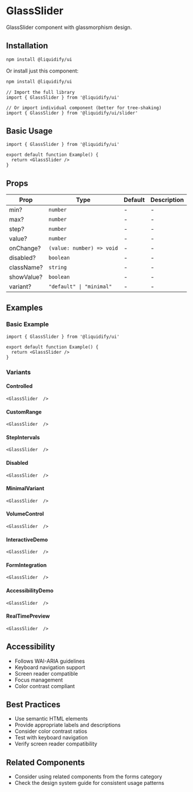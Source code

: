# GlassSlider

GlassSlider component with glassmorphism design.

## Installation

```bash
npm install @liquidify/ui
```

Or install just this component:

```bash
npm install @liquidify/ui
```

```tsx
// Import the full library
import { GlassSlider } from '@liquidify/ui'

// Or import individual component (better for tree-shaking)
import { GlassSlider } from '@liquidify/ui/slider'
```

## Basic Usage

```tsx
import { GlassSlider } from '@liquidify/ui'

export default function Example() {
  return <GlassSlider />
}
```

## Props

| Prop | Type | Default | Description |
|------|------|---------|-------------|
| min? | `number` | - | - |
| max? | `number` | - | - |
| step? | `number` | - | - |
| value? | `number` | - | - |
| onChange? | `(value: number) => void` | - | - |
| disabled? | `boolean` | - | - |
| className? | `string` | - | - |
| showValue? | `boolean` | - | - |
| variant? | `"default" \| "minimal"` | - | - |


## Examples

### Basic Example

```tsx
import { GlassSlider } from '@liquidify/ui'

export default function Example() {
  return <GlassSlider />
}
```

### Variants

#### Controlled

```tsx
<GlassSlider  />
```

#### CustomRange

```tsx
<GlassSlider  />
```

#### StepIntervals

```tsx
<GlassSlider  />
```

#### Disabled

```tsx
<GlassSlider  />
```

#### MinimalVariant

```tsx
<GlassSlider  />
```

#### VolumeControl

```tsx
<GlassSlider  />
```

#### InteractiveDemo

```tsx
<GlassSlider  />
```

#### FormIntegration

```tsx
<GlassSlider  />
```

#### AccessibilityDemo

```tsx
<GlassSlider  />
```

#### RealTimePreview

```tsx
<GlassSlider  />
```



## Accessibility

- Follows WAI-ARIA guidelines
- Keyboard navigation support
- Screen reader compatible
- Focus management
- Color contrast compliant

## Best Practices

- Use semantic HTML elements
- Provide appropriate labels and descriptions
- Consider color contrast ratios
- Test with keyboard navigation
- Verify screen reader compatibility

## Related Components

- Consider using related components from the forms category
- Check the design system guide for consistent usage patterns
